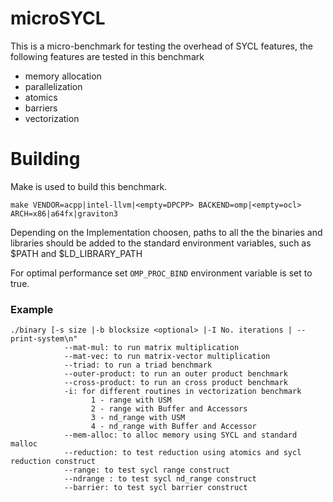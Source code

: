 # microSYCL

This is a micro-benchmark for testing the overhead of SYCL features, the following features are tested in this benchmark 

* memory allocation
* parallelization 
* atomics 
* barriers
* vectorization

# Building 

Make is used to build this benchmark. 

```
make VENDOR=acpp|intel-llvm|<empty=DPCPP> BACKEND=omp|<empty=ocl> ARCH=x86|a64fx|graviton3
```
Depending on the Implementation choosen, paths to all the the binaries and libraries should be added to the standard environment variables, such as $PATH and $LD_LIBRARY_PATH

For optimal performance set `OMP_PROC_BIND` environment variable is set to true. 

### Example

```
./binary [-s size |-b blocksize <optional> |-I No. iterations | --print-system\n"
			--mat-mul: to run matrix multiplication 
			--mat-vec: to run matrix-vector multiplication 
			--triad: to run a triad benchmark 
			--outer-product: to run an outer product benchmark
			--cross-product: to run an cross product benchmark
			-i: for different routines in vectorization benchmark
			      1 - range with USM
			      2 - range with Buffer and Accessors
			      3 - nd_range with USM
			      4 - nd_range with Buffer and Accessor
			--mem-alloc: to alloc memory using SYCL and standard malloc 
			--reduction: to test reduction using atomics and sycl reduction construct
			--range: to test sycl range construct
			--ndrange : to test sycl nd_range construct
			--barrier: to test sycl barrier construct
			
   
```

